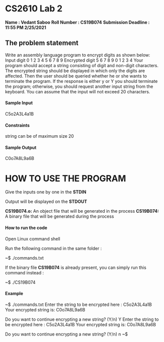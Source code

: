 # CS2610 Lab 2

**Name : Vedant Saboo**
**Roll Number : CS19B074**
**Submission Deadline : 11:55 PM 2/25/2021**


## The problem statement

Write an assembly language program to encrypt digits as shown below:
Input digit     0 1 2 3 4 5 6 7 8 9
Encrypted digit 5 6 7 8 9 0 1 2 3 4
Your program should accept a string consisting of digit and non-digit characters. The encrypted string should be displayed in which only the digits are affected. Then the user should
be queried whether he or she wants to terminate the program. If the response is either y or Y
you should terminate the program; otherwise, you should request another input string from the
keyboard. You can assume that the input will not exceed 20 characters.

#### Sample Input

C5o2A3L4a1B

#### Constraints

string can be of maximum size 20

#### Sample Output

C0o7A8L9a6B

# HOW TO USE THE PROGRAM

Give the inputs one by one in the **STDIN**

Output will be displayed on the **STDOUT**

**CS19B074.o:** An object file that will be generated in the process
**CS19B074:** A binary file that will be generated during the process

#### How to run the code

Open Linux command shell

Run the following command in the same folder :

~$ ./commands.txt

If the binary file **CS19B074** is already present, you can simply run this command instead :

~$ ./CS19B074

#### Example

~$ ./commands.txt
Enter the string to be encrypted here :
C5o2A3L4a1B
Your encrypted string is:
C0o7A8L9a6B

Do you want to continue encrypting a new string? (Y/n)
Y
Enter the string to be encrypted here :
C5o2A3L4a1B
Your encrypted string is:
C0o7A8L9a6B

Do you want to continue encrypting a new string? (Y/n)
n
~$